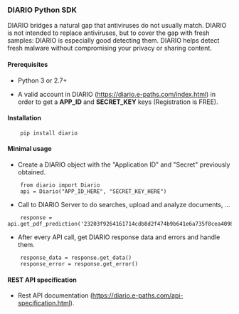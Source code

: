 ### DIARIO Python SDK ###

DIARIO bridges a natural gap that antiviruses do not usually match. DIARIO is not intended to replace antiviruses, but to cover the gap with fresh samples: DIARIO is especially good detecting them. DIARIO helps detect fresh malware without compromising your privacy or sharing content.



#### Prerequisites ####

* Python 3 or 2.7+


* A valid account in DIARIO (https://diario.e-paths.com/index.html) in order to get a **APP_ID** and **SECRET_KEY** keys (Registration is FREE).


#### Installation ####

```
    pip install diario
```


#### Minimal usage ####


* Create a DIARIO object with the "Application ID" and "Secret" previously obtained.
```
    from diario import Diario
	api = Diario("APP_ID_HERE", "SECRET_KEY_HERE")
```

* Call to DIARIO Server to do searches, upload and analyze documents, ...
```
	response = api.get_pdf_prediction('23203f9264161714cdb8d2f474b9b641e6a735f8cea4098c40a3cab87439d749')
```

* After every API call, get DIARIO response data and errors and handle them.
```
	response_data = response.get_data()
	response_error = response.get_error()
```

#### REST API specification ####

* Rest API documentation (https://diario.e-paths.com/api-specification.html).
